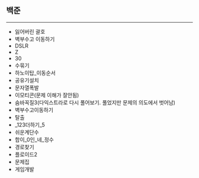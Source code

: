 ## 백준

---

-   잃어버린 괄호
-   벽부수고 이동하기
-   DSLR
-   Z
-   30
-   수묶기
-   하노이탑_이동순서
-   공유기설치 
-   문자열폭발
-   이모티콘(문제 이해가 잘안됨)
-   숨바꼭질3(다익스트라로 다시 풀어보기. 풀었지만 문제의 의도에서 벗어남)
-   벽부수고이동하기
-   탈출
-   _123더하기_5
-   쉬운계단수
-   합이_0인_네_정수
-   경로찾기
-   플로이드2
-   문제집
-   게임개발